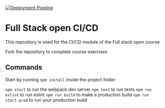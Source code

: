 

[![Deployment Pipeline](https://github.com/SebastianAc02/pokedex-for-ci/actions/workflows/pipeline.yml/badge.svg)](https://github.com/SebastianAc02/pokedex-for-ci/actions/workflows/pipeline.yml)

# Full Stack open CI/CD

This repository is used for the CI/CD module of the Full stack open course

Fork the repository to complete course exercises

## Commands

Start by running `npm install` inside the project folder

`npm start` to run the webpack dev server
`npm test` to run tests
`npm run eslint` to run eslint
`npm run build` to make a production build
`npm run start-prod` to run your production build
